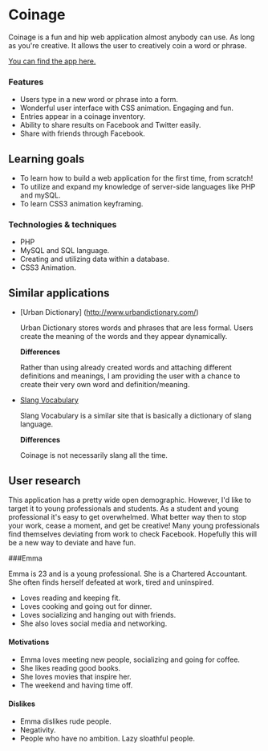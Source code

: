 # Coinage

Coinage is a fun and hip web application almost anybody can use. As long as you're creative. 
It allows the user to creatively coin a word or phrase.

[You can find the app here.](http://coinage.phpfogapp.com/index.php)

### Features
- Users type in a new word or phrase into a form.
- Wonderful user interface with CSS animation. Engaging and fun.
- Entries appear in a coinage inventory.
- Ability to share results on Facebook and Twitter easily.
- Share with friends through Facebook.

## Learning goals
- To learn how to build a web application for the first time, from scratch!
- To utilize and expand my knowledge of server-side languages like PHP and mySQL.
- To learn CSS3 animation keyframing. 

### Technologies & techniques

- PHP
- MySQL and SQL language.
- Creating and utilizing data within a database.
- CSS3 Animation.

## Similar applications

- [Urban Dictionary] (http://www.urbandictionary.com/) 

	Urban Dictionary stores words and phrases that are less formal. Users create the meaning of the words and they appear dynamically.
	
	**Differences**
	
	Rather than using already created words and attaching different definitions and meanings, I am providing the user with a chance to create their very own word and definition/meaning.
	
- [Slang Vocabulary](http://www.slangvocabulary.com/)

	Slang Vocabulary is a similar site that is basically a dictionary of slang language. 
	
	**Differences**
	
	Coinage is not necessarily slang all the time.

	
## User research

This application has a pretty wide open demographic. However, I'd like to target it to young professionals and students.
As a student and young professional it's easy to get overwhelmed. What better way then to stop your work, cease a moment, and get be creative!
Many young professionals find themselves deviating from work to check Facebook. Hopefully this will be a new way to deviate and have fun.

###Emma

Emma is 23 and is a young professional. She is a Chartered Accountant. She often finds herself defeated at work, tired and uninspired. 

- Loves reading and keeping fit.
- Loves cooking and going out for dinner.
- Loves socializing and hanging out with friends.
- She also loves social media and networking.

#### Motivations

- Emma loves meeting new people, socializing and going for coffee.
- She likes reading good books.
- She loves movies that inspire her.
- The weekend and having time off.

#### Dislikes

- Emma dislikes rude people.
- Negativity.
- People who have no ambition. Lazy sloathful people.